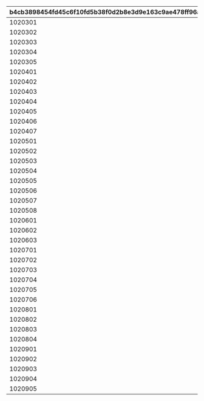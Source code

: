 |b4cb3898454fd45c6f10fd5b38f0d2b8e3d9e163c9ae478ff96a01fdcea9ec4c|f5a689359f086036c7cafc79826dd3afdd5fc4b3c0743f711f4819a399ab77da|e2e1947fe701bb56c7c717c3e2a89affb296eb5f4ffdcac53bb91d9ad06e144e|b0d54e7814fa67b936c1f1329c4f204d88172b9d5f226bd1a39d51f52c0214d0|
| --- | --- | --- | --- |
|1020301|10203|2025/03/31 12:00:00|104001|
|1020302|10203|2025/03/31 12:00:00|126401|
|1020303|10203|2025/04/15 15:00:00|134701|
|1020304|10203|2025/03/31 12:00:00|126501|
|1020305|10203|2025/03/31 12:00:00|127801|
|1020401|10204|2025/05/15 15:00:00|132501|
|1020402|10204|2025/05/03 19:00:00|132301|
|1020403|10204|2025/04/30 12:00:00|100901|
|1020404|10204|2025/04/30 12:00:00|102701|
|1020405|10204|2025/04/30 12:00:00|101301|
|1020406|10204|2025/04/30 12:00:00|105101|
|1020407|10204|2025/04/30 12:00:00|105601|
|1020501|10205|2025/06/10 12:00:00|134901|
|1020502|10205|2025/05/31 12:00:00|105401|
|1020503|10205|2025/05/31 12:00:00|113901|
|1020504|10205|2025/05/31 12:00:00|117401|
|1020505|10205|2025/05/31 12:00:00|134801|
|1020506|10205|2025/05/31 12:00:00|106501|
|1020507|10205|2025/05/31 12:00:00|104501|
|1020508|10205|2025/05/31 12:00:00|129701|
|1020601|10206|2025/06/30 12:00:00|129001|
|1020602|10206|2025/06/30 12:00:00|106401|
|1020603|10206|2025/06/30 12:00:00|126101|
|1020701|10207|2025/07/31 12:00:00|129601|
|1020702|10207|2025/07/31 12:00:00|126001|
|1020703|10207|2025/07/31 12:00:00|106001|
|1020704|10207|2025/07/31 12:00:00|103001|
|1020705|10207|2025/07/31 12:00:00|129701|
|1020706|10207|2025/07/31 12:00:00|125801|
|1020801|10208|2025/08/31 12:00:00|135501|
|1020802|10208|2025/09/08 12:00:00|135601|
|1020803|10208|2025/08/31 12:00:00|100101|
|1020804|10208|2025/08/31 12:00:00|100301|
|1020901|10209|2025/10/10 12:00:00|135901|
|1020902|10209|2025/09/30 12:00:00|135801|
|1020903|10209|2025/09/30 12:00:00|133101|
|1020904|10209|2025/09/30 12:00:00|133001|
|1020905|10209|2025/09/30 12:00:00|100701|